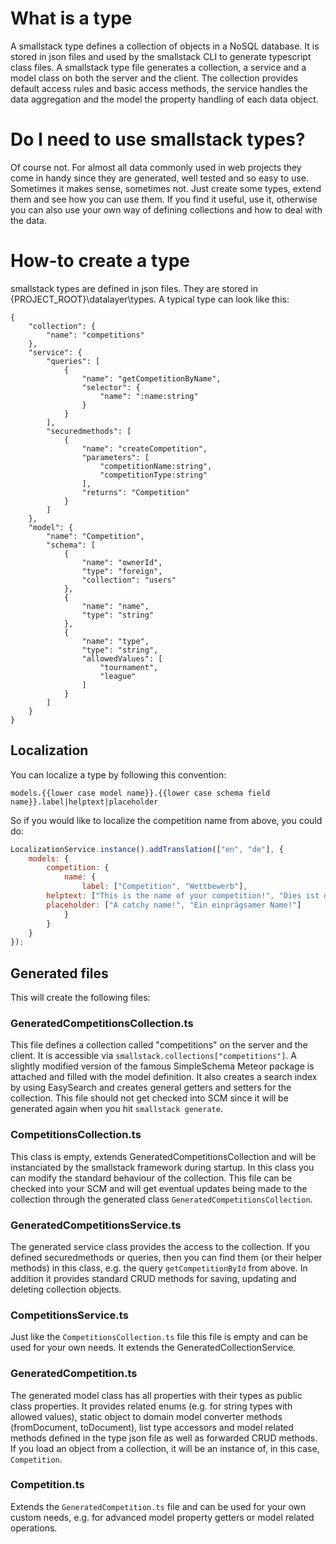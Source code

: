 # What is a type
A smallstack type defines a collection of objects in a NoSQL database. It is stored in json files and used by the smallstack CLI to generate typescript class files. A smallstack type file generates a collection, a service and a model class on both the server and the client. The collection provides default access rules and basic access methods, the service handles the data aggregation and the model the property handling of each data object. 

# Do I need to use smallstack types?
Of course not. For almost all data commonly used in web projects they come in handy since they are generated, well tested and so easy to use. Sometimes it makes sense, sometimes not. Just create some types, extend them and see how you can use them. If you find it useful, use it, otherwise you can also use your own way of defining collections and how to deal with the data.

# How-to create a type
smallstack types are defined in json files. They are stored in {PROJECT_ROOT}\datalayer\types. A typical type can look like this: 

```
{
	"collection": {
		"name": "competitions"
	},
	"service": {
		"queries": [
			{
				"name": "getCompetitionByName",
				"selector": {
					"name": ":name:string"
				}
			}
		],
		"securedmethods": [
			{
				"name": "createCompetition",
				"parameters": [
					"competitionName:string",
					"competitionType:string"
				],
				"returns": "Competition"
			}
		]
	},
	"model": {
		"name": "Competition",
		"schema": [
			{
				"name": "ownerId",
				"type": "foreign",
				"collection": "users"
			},
			{
				"name": "name",
				"type": "string"
			},
			{
				"name": "type",
				"type": "string",
				"allowedValues": [
					"tournament",
					"league"
				]
			}
		]
	}
}
``` 

## Localization
You can localize a type by following this convention:

```
models.{{lower case model name}}.{{lower case schema field name}}.label|helptext|placeholder
```

So if you would like to localize the competition name from above, you could do:
```javascript
LocalizationService.instance().addTranslation(["en", "de"], {
    models: {
        competition: {
            name: {
                label: ["Competition", "Wettbewerb"],
		helptext: ["This is the name of your competition!", "Dies ist der Name deines Wettbewerbs!"],
		placeholder: ["A catchy name!", "Ein einprägsamer Name!"]
            }
        }
    }
});
```


## Generated files
This will create the following files:

### GeneratedCompetitionsCollection.ts
This file defines a collection called "competitions" on the server and the client. It is accessible via `smallstack.collections["competitions"]`. A slightly modified version of the famous SimpleSchema Meteor package is attached and filled with the model definition. It also creates a search index by using EasySearch and creates general getters and setters for the collection. This file should not get checked into SCM since it will be generated again when you hit `smallstack generate`.

### CompetitionsCollection.ts
This class is empty, extends GeneratedCompetitionsCollection and will be instanciated by the smallstack framework during startup. In this class you can modify the standard behaviour of the collection. This file can be checked into your SCM and will get eventual updates being made to the collection through the generated class `GeneratedCompetitionsCollection`.

### GeneratedCompetitionsService.ts
The generated service class provides the access to the collection. If you defined securedmethods or queries, then you can find them (or their helper methods) in this class, e.g. the query `getCompetitionById` from above. In addition it provides standard CRUD methods for saving, updating and deleting collection objects.

### CompetitionsService.ts
Just like the `CompetitionsCollection.ts` file this file is empty and can be used for your own needs. It extends the GeneratedCollectionService.

### GeneratedCompetition.ts
The generated model class has all properties with their types as public class properties. It provides related enums (e.g. for string types with allowed values), static object to domain model converter methods (fromDocument, toDocument), list type accessors and model related methods defined in the type json file as well as forwarded CRUD methods. If you load an object from a collection, it will be an instance of, in this case, `Competition`.

### Competition.ts
Extends the `GeneratedCompetition.ts` file and can be used for your own custom needs, e.g. for advanced model property getters or model related operations.
